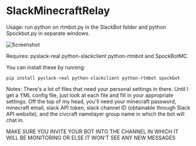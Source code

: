 # SlackMinecraftRelay

Usage: run python on rtmbot.py in the SlackBot folder and python Spockbot.py in separate windows.  

![Screenshot](https://i.imgur.com/HMzoJdw.png)

Requires: pyslack-real python-slackclient python-rtmbot and SpockBotMC

You can install these by running:

```pip install pyslack-real python-slackclient python-rtmbot spockbot```

Notes: There's a lot of files that need your personal settings in there. Until I get a YML config file, just look at each file and fill in your appropriate settings. Off the top of my head, you'll need your minecraft password, minecraft email, slack API token, slack channel ID (obtainable through Slack API website), and the civcraft namelayer group name in which the bot will chat in. 

MAKE SURE YOU INVITE YOUR BOT INTO THE CHANNEL IN WHICH IT WILL BE MONITORING OR ELSE IT WON'T SEE ANY NEW MESSAGES
